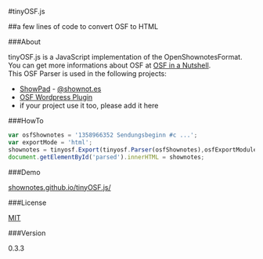 #tinyOSF.js

##a few lines of code to convert OSF to HTML

###About

tinyOSF.js is a JavaScript implementation of the OpenShownotesFormat.  
You can get more informations about OSF at [OSF in a Nutshell](http://shownotes.github.io/OSF-in-a-Nutshell/).  
This OSF Parser is used in the following projects: 

* [ShowPad](https://github.com/shownotes/show-pad) - [@shownot.es](http://pad.shownot.es/)
* [OSF Wordpress Plugin](https://github.com/SimonWaldherr/wp-osf-shownotes)
* if your project use it too, please add it here

###HowTo

```js
var osfShownotes = '1358966352 Sendungsbeginn #c ...';
var exportMode = 'html';
shownotes = tinyosf.Export(tinyosf.Parser(osfShownotes),osfExportModules[exportMode]);
document.getElementById('parsed').innerHTML = shownotes;
```

###Demo

[shownotes.github.io/tinyOSF.js/](http://shownotes.github.io/tinyOSF.js/)

###License

[MIT](http://simon.waldherr.eu/license/mit/)

###Version

0.3.3
